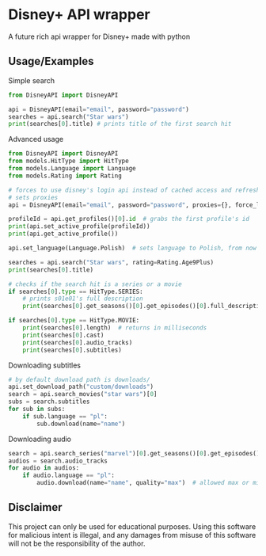 
# Disney+ API wrapper

A future rich api wrapper for Disney+ made with python




## Usage/Examples

Simple search
```python
from DisneyAPI import DisneyAPI

api = DisneyAPI(email="email", password="password")
searches = api.search("Star wars")
print(searches[0].title) # prints title of the first search hit

```
Advanced usage

```python
from DisneyAPI import DisneyAPI
from models.HitType import HitType
from models.Language import Language
from models.Rating import Rating

# forces to use disney's login api instead of cached access and refresh tokens
# sets proxies
api = DisneyAPI(email="email", password="password", proxies={}, force_login=True)

profileId = api.get_profiles()[0].id  # grabs the first profile's id
print(api.set_active_profile(profileId))
print(api.get_active_profile())

api.set_language(Language.Polish)  # sets language to Polish, from now all data will be returned in that language

searches = api.search("Star wars", rating=Rating.Age9Plus)
print(searches[0].title)

# checks if the search hit is a series or a movie
if searches[0].type == HitType.SERIES:
    # prints s01e01's full description
    print(searches[0].get_seasons()[0].get_episodes()[0].full_description)

if searches[0].type == HitType.MOVIE:
    print(searches[0].length)  # returns in milliseconds
    print(searches[0].cast)
    print(searches[0].audio_tracks)
    print(searches[0].subtitles)

```

Downloading subtitles

```python
# by default download path is downloads/
api.set_download_path("custom/downloads")
search = api.search_movies("star wars")[0]
subs = search.subtitles
for sub in subs:
    if sub.language == "pl":
        sub.download(name="name")
```
Downloading audio

```python
search = api.search_series("marvel")[0].get_seasons()[0].get_episodes()[0]
audios = search.audio_tracks
for audio in audios:
    if audio.language == "pl":
        audio.download(name="name", quality="max")  # allowed max or min, feel free to make a PR to add custom ones
```

## Disclaimer

This project can only be used for educational purposes. Using this software for malicious intent is illegal, and any damages from misuse of this software will not be the responsibility of the author.


